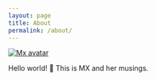 ```yaml
---
layout: page
title: About
permalink: /about/
---
```


<div class="about-content">

<p>
   <a href="{{ '/index/' | relative_url }}" class="profile-pic-frame">
       <img src="{{ '/assets/images/avatar.jpeg' | relative_url }}" alt="Mx avatar"/>
   </a>
</p>

<p>Hello world! 👋 This is MX and her musings.</p>

</div>
